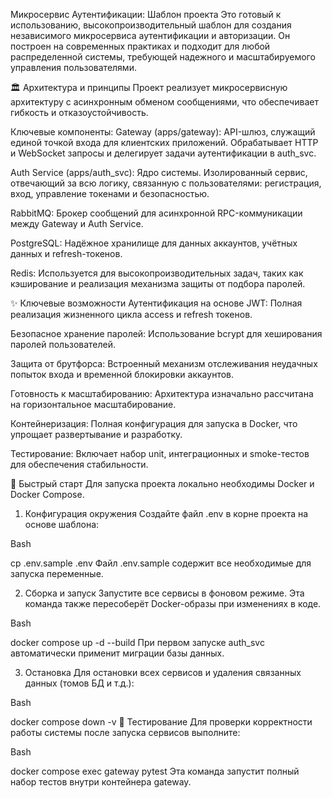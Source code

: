 Микросервис Аутентификации: Шаблон проекта
Это готовый к использованию, высокопроизводительный шаблон для создания независимого микросервиса аутентификации и авторизации. Он построен на современных практиках и подходит для любой распределенной системы, требующей надежного и масштабируемого управления пользователями.

🏛️ Архитектура и принципы
Проект реализует микросервисную архитектуру с асинхронным обменом сообщениями, что обеспечивает гибкость и отказоустойчивость.

Ключевые компоненты:
Gateway (apps/gateway): API-шлюз, служащий единой точкой входа для клиентских приложений. Обрабатывает HTTP и WebSocket запросы и делегирует задачи аутентификации в auth_svc.

Auth Service (apps/auth_svc): Ядро системы. Изолированный сервис, отвечающий за всю логику, связанную с пользователями: регистрация, вход, управление токенами и безопасностью.

RabbitMQ: Брокер сообщений для асинхронной RPC-коммуникации между Gateway и Auth Service.

PostgreSQL: Надёжное хранилище для данных аккаунтов, учётных данных и refresh-токенов.

Redis: Используется для высокопроизводительных задач, таких как кэширование и реализация механизма защиты от подбора паролей.

✨ Ключевые возможности
Аутентификация на основе JWT: Полная реализация жизненного цикла access и refresh токенов.

Безопасное хранение паролей: Использование bcrypt для хеширования паролей пользователей.

Защита от брутфорса: Встроенный механизм отслеживания неудачных попыток входа и временной блокировки аккаунтов.

Готовность к масштабированию: Архитектура изначально рассчитана на горизонтальное масштабирование.

Контейнеризация: Полная конфигурация для запуска в Docker, что упрощает развертывание и разработку.

Тестирование: Включает набор unit, интеграционных и smoke-тестов для обеспечения стабильности.

🚀 Быстрый старт
Для запуска проекта локально необходимы Docker и Docker Compose.

1. Конфигурация окружения
Создайте файл .env в корне проекта на основе шаблона:

Bash

cp .env.sample .env
Файл .env.sample содержит все необходимые для запуска переменные.

2. Сборка и запуск
Запустите все сервисы в фоновом режиме. Эта команда также пересоберёт Docker-образы при изменениях в коде.

Bash

docker compose up -d --build
При первом запуске auth_svc автоматически применит миграции базы данных.

3. Остановка
Для остановки всех сервисов и удаления связанных данных (томов БД и т.д.):

Bash

docker compose down -v
🧪 Тестирование
Для проверки корректности работы системы после запуска сервисов выполните:

Bash

docker compose exec gateway pytest
Эта команда запустит полный набор тестов внутри контейнера gateway.